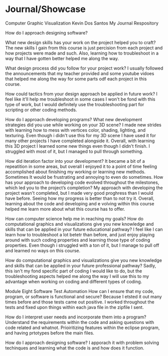 # Journal/Showcase
Computer Graphic Visualization
Kevin Dos Santos 
My Journal Respository

How do I approach designing software?

What new design skills has your work on the project helped you to craft? 
The new skills I gain from this course is just percision from each project and how projects were made and such. Also, learning how to troubleshoot in a way that I have gotten better helped me along the way.

What design process did you follow for your project work?
I usually followed the announcements that my teacher provided and some youtube vidoes that helped me along the way for some parts odf each project in this course.

How could tactics from your design approach be applied in future work?
I feel like it'll help me troubleshoot in some cases I won't be fond with this type of work, but I would definitely use the troubleshooting part for scripting or other coding methods.

How do I approach developing programs?
What new development strategies did you use while working on your 3D scene?
I made new strides with learning how to mess with vertices color, shading, lighting, and texturing. Even though i didn't use this for my 3D scene I have used it for many other projects I have completed alongside it. Overall, with learning this 3D project I learned some new things even though I didn't finish. I struggled with most of it, but I managed to pull through something.

How did iteration factor into your development?
It became a bit of a repeatition in some areas, but overall I enjoyed it to a point of time feeling accomplished about finishing my working or learning new methods. Sometimes It would be frustrating and annoying to even do sometimes.
How has your approach to developing code evolved throughout the milestones, which led you to the project’s completion?
My approach with developing the project wasn't completed, but I made very good proghress than I would have before. Seeing how my progress is better than to not try it. Overall, learning about the code and developing and e volving within this course helped me learn more about what this course has to offer.

How can computer science help me in reaching my goals?
How do computational graphics and visualizations give you new knowledge and skills that can be applied in your future educational pathway?
I feel like I can learn how to troubleshoot a lot betetr than before, and just enjoy playing around with such coding properties and learning those type of coding properties. Even though i struggled with a ton of it, but I manage to pull off and learned no ways on this course. 

How do computational graphics and visualizations give you new knowledge and skills that can be applied in your future professional pathway?
Sadly, this isn't my fond specific part of coding I would like to do, but the troubleshooting aspects helped me along the way I will use this to my advantage when working on coding and different types of coding.


Module Eight Software Test Automation
How can I ensure that my code, program, or software is functional and secure? 
Because I etsted it out many times before and those tests came out positive. I worked throughout the tests and fixed upon things within each java file in the zipfile I sent.


How do I interpret user needs and incorporate them into a program?
Understand the requirements within the code and asking questions with code related and whatnot. Prioiritizing features within the eclipse program, and having prtotypes before the main files. 

How do I approach designing software?
I apporach it with problem solving techinques and learning what the code is and how does it function.
